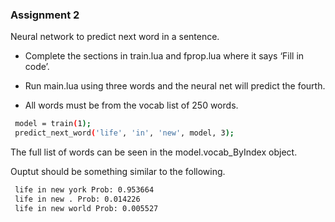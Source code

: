 
### Assignment 2
Neural network to predict next word in a sentence.

- Complete the sections in train.lua and fprop.lua where it says ‘Fill in code’.

- Run main.lua using three words and the neural net will predict the fourth.

- All words must be from the vocab list of 250 words.

``` sh
 model = train(1);
 predict_next_word('life', 'in', 'new', model, 3);
```
The full list of words can be seen in the model.vocab_ByIndex  object.

Ouptut should be something similar to the following.

``` sh
 life in new york Prob: 0.953664
 life in new . Prob: 0.014226
 life in new world Prob: 0.005527
```